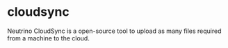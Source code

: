 # cloudsync
Neutrino CloudSync is a open-source tool to upload as many files required from a machine to the cloud.
